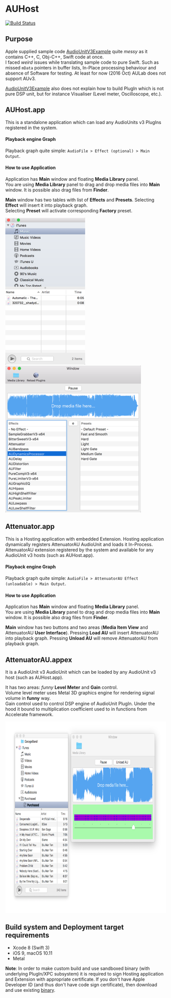# AUHost

[![Build Status](https://travis-ci.org/vgorloff/AUHost.svg?branch=master)](https://travis-ci.org/vgorloff/AUHost)

## Purpose

Apple supplied sample code [AudioUnitV3Example](https://www.google.com/search?q=AudioUnitV3Example+site:apple.com) quite *messy* as it contains C++, C, Obj-C++, Swift code at once.  
I faced *weird* issues while translating sample code to pure Swift. Such as missed `mData` pointers in buffer lists, In-Place processing behaviour and absence of Software for testing. At least for now (2016 Oct) AULab does not support AUv3.

[AudioUnitV3Example](https://www.google.com/search?q=AudioUnitV3Example+site:apple.com) also does not explain how to build PlugIn which is not pure DSP unit, but for instance Visualiser (Level meter, Oscilloscope, etc.).

## AUHost.app

This is a standalone application which can load any AudioUnits v3 PlugIns registered in the system.

#### Playback engine Graph

Playback graph quite simple: `AudioFile > Effect (optional) > Main Output`.

#### How to use Application

Application has **Main** window and floating **Media Library** panel.  
You are using **Media Library** panel to drag and drop media files into **Main** window. It is possible also drag files from **Finder**.

**Main** window has two tables with list of **Effects** and **Presets**.
Selecting **Effect** will insert it into playback graph.  
Selecting **Preset** will activate corresponding **Factory** preset.


<img src="https://raw.githubusercontent.com/vgorloff/AUHost/master/Media/Screenshot-MediaLibrary.png" height="460" alt="Screenshot: MediaLibrary">&nbsp;
<img src="https://raw.githubusercontent.com/vgorloff/AUHost/master/Media/Screenshot-MainWindow.png" height="460" alt="Screenshot: MainWindow">

## Attenuator.app

This is a Hosting application with embedded Extension. Hosting application dynamically registers AttenuatorAU AudioUnit and loads it In-Process.   AttenuatorAU extension registered by the system and available for any AudioUnit v3 hosts (such as AUHost.app).

#### Playback engine Graph

Playback graph quite simple: `AudioFile > AttenuatorAU Effect (unloadable) > Main Output`.

#### How to use Application

Application has **Main** window and floating **Media Library** panel.  
You are using **Media Library** panel to drag and drop media files into **Main** window. It is possible also drag files from **Finder**.

**Main** window has two buttons and two areas (**Media Item View** and AttenuatorAU **User Interface**).
Pressing **Load AU** will insert AttenuatorAU into playback graph.   Pressing **Unload AU** will remove AttenuatorAU from playback graph.

## AttenuatorAU.appex

It is a AudioUnit v3 AudioUnit which can be loaded by any AudioUnit v3 host (such as AUHost.app).  

It has two areas: *funny* **Level Meter** and **Gain** control.  
Volume level meter uses Metal 3D graphics engine for rendering signal volume in **funny** way.  
Gain control used to control DSP engine of AudioUnit PlugIn. Under the hood it bound to multiplication coefficient used to in functions from Accelerate framework.

<img src="https://raw.githubusercontent.com/vgorloff/AUHost/master/Media/Screenshot-Attenuator.png" height="600" alt="Screenshot: Attenuator">

## Build system and Deployment target requirements

- Xcode 8 (Swift 3)
- iOS 9, macOS 10.11
- Metal

**Note**: In order to make custom build and use sandboxed binary (with underlying PlugIn/XPC subsystem) it is required to sign Hosting application and Extension with appropriate certificate. If you don't have Apple Developer ID (and thus don't have code sign certificate), then download and use existing [binary](https://github.com/vgorloff/AUHost/releases).

